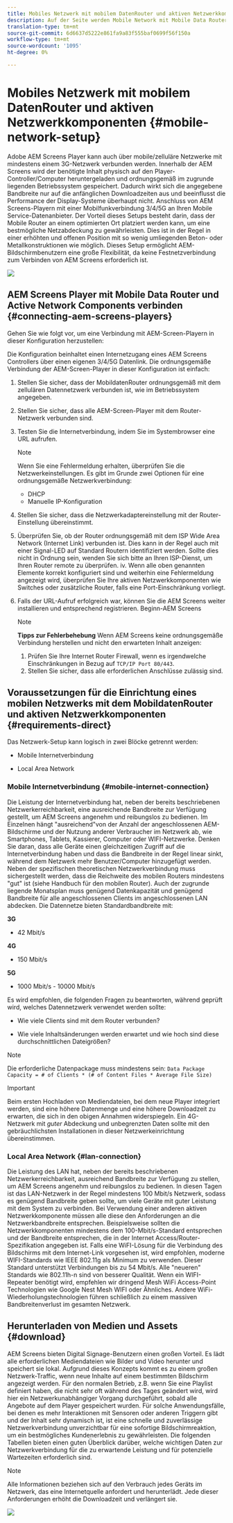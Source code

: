 ```yaml
---
title: Mobiles Netzwerk mit mobilem DatenRouter und aktiven Netzwerkkomponenten
description: Auf der Seite werden Mobile Network mit Mobile Data Router und Active Network Components beschrieben.
translation-type: tm+mt
source-git-commit: 6d6637d5222e861fa9a83f555baf0699f56f150a
workflow-type: tm+mt
source-wordcount: '1095'
ht-degree: 0%

---
```



# Mobiles Netzwerk mit mobilem DatenRouter und aktiven Netzwerkkomponenten {#mobile-network-setup}

Adobe AEM Screens Player kann auch über mobile/zelluläre Netzwerke mit mindestens einem 3G-Netzwerk verbunden werden.
Innerhalb der AEM Screens wird der benötigte Inhalt physisch auf den Player-Controller/Computer heruntergeladen und ordnungsgemäß im zugrunde liegenden Betriebssystem gespeichert. Dadurch wirkt sich die angegebene Bandbreite nur auf die anfänglichen Downloadzeiten aus und beeinflusst die Performance der Display-Systeme überhaupt nicht.
Anschluss von AEM Screens-Playern mit einer Mobilfunkverbindung 3/4/5G an Ihren Mobile Service-Datenanbieter. Der Vorteil dieses Setups besteht darin, dass der Mobile Router an einem optimierten Ort platziert werden kann, um eine bestmögliche Netzabdeckung zu gewährleisten. Dies ist in der Regel in einer erhöhten und offenen Position mit so wenig umliegenden Beton- oder Metallkonstruktionen wie möglich.
Dieses Setup ermöglicht AEM-Bildschirmbenutzern eine große Flexibilität, da keine Festnetzverbindung zum Verbinden von AEM Screens erforderlich ist.

![](/help/using/assets/mobile-network-1.png)

## AEM Screens Player mit Mobile Data Router und Active Network Components verbinden {#connecting-aem-screens-players}

Gehen Sie wie folgt vor, um eine Verbindung mit AEM-Screen-Playern in dieser Konfiguration herzustellen:

Die Konfiguration beinhaltet einen Internetzugang eines AEM Screens Controllers über einen eigenen 3/4/5G Datenlink.
Die ordnungsgemäße Verbindung der AEM-Screen-Player in dieser Konfiguration ist einfach:

1. Stellen Sie sicher, dass der MobildatenRouter ordnungsgemäß mit dem zellulären Datennetzwerk verbunden ist, wie im Betriebssystem angegeben.
1. Stellen Sie sicher, dass alle AEM-Screen-Player mit dem Router-Netzwerk verbunden sind.
1. Testen Sie die Internetverbindung, indem Sie im Systembrowser eine URL aufrufen.
   >[!NOTE]
   >Wenn Sie eine Fehlermeldung erhalten, überprüfen Sie die Netzwerkeinstellungen. Es gibt im Grunde zwei Optionen für eine ordnungsgemäße Netzwerkverbindung:
   >* DHCP
   >* Manuelle IP-Konfiguration


1. Stellen Sie sicher, dass die Netzwerkadaptereinstellung mit der Router-Einstellung übereinstimmt.
1. Überprüfen Sie, ob der Router ordnungsgemäß mit dem ISP Wide Area Network (Internet Link) verbunden ist. Dies kann in der Regel auch mit einer Signal-LED auf Standard Routern identifiziert werden. Sollte dies nicht in Ordnung sein, wenden Sie sich bitte an Ihren ISP-Dienst, um Ihren Router remote zu überprüfen.
iv. Wenn alle oben genannten Elemente korrekt konfiguriert sind und weiterhin eine Fehlermeldung angezeigt wird, überprüfen Sie Ihre aktiven Netzwerkkomponenten wie Switches oder zusätzliche Router, falls eine Port-Einschränkung vorliegt.
1. Falls der URL-Aufruf erfolgreich war, können Sie die AEM Screens weiter installieren und entsprechend registrieren. Beginn-AEM Screens

   >[!NOTE]
   >**Tipps zur Fehlerbehebung**
   >Wenn AEM Screens keine ordnungsgemäße Verbindung herstellen und nicht den erwarteten Inhalt anzeigen:
   >
   >1. Prüfen Sie Ihre Internet Router Firewall, wenn es irgendwelche Einschränkungen in Bezug auf `TCP/IP Port 80/443`.
   >1. Stellen Sie sicher, dass alle erforderlichen Anschlüsse zulässig sind.



## Voraussetzungen für die Einrichtung eines mobilen Netzwerks mit dem MobildatenRouter und aktiven Netzwerkkomponenten {#requirements-direct}

Das Netzwerk-Setup kann logisch in zwei Blöcke getrennt werden:

* Mobile Internetverbindung

* Local Area Network

### Mobile Internetverbindung {#mobile-internet-connection}

Die Leistung der Internetverbindung hat, neben der bereits beschriebenen Netzwerkerreichbarkeit, eine ausreichende Bandbreite zur Verfügung gestellt, um AEM Screens angenehm und reibungslos zu bedienen. Im Einzelnen hängt &quot;ausreichend&quot;von der Anzahl der angeschlossenen AEM-Bildschirme und der Nutzung anderer Verbraucher im Netzwerk ab, wie Smartphones, Tablets, Kassierer, Computer oder WIFI-Netzwerke.
Denken Sie daran, dass alle Geräte einen gleichzeitigen Zugriff auf die Internetverbindung haben und dass die Bandbreite in der Regel linear sinkt, während dem Netzwerk mehr Benutzer/Computer hinzugefügt werden.
Neben der spezifischen theoretischen Netzwerkverbindung muss sichergestellt werden, dass die Reichweite des mobilen Routers mindestens &quot;gut&quot; ist (siehe Handbuch für den mobilen Router). Auch der zugrunde liegende Monatsplan muss genügend Datenkapazität und genügend Bandbreite für alle angeschlossenen Clients im angeschlossenen LAN abdecken.
Die Datennetze bieten Standardbandbreite mit:

**3G**
* 42 Mbit/s

**4G**
* 150 Mbit/s

**5G**
* 1000 Mbit/s - 10000 Mbit/s

Es wird empfohlen, die folgenden Fragen zu beantworten, während geprüft wird, welches Datennetzwerk verwendet werden sollte:

* Wie viele Clients sind mit dem Router verbunden?

* Wie viele Inhaltsänderungen werden erwartet und wie hoch sind diese durchschnittlichen Dateigrößen?

>[!NOTE]
>Die erforderliche Datenpackage muss mindestens sein:
`Data Package Capacity = # of Clients * (# of Content Files * Average File Size)`

>[!IMPORTANT]
>Beim ersten Hochladen von Mediendateien, bei dem neue Player integriert werden, sind eine höhere Datenmenge und eine höhere Downloadzeit zu erwarten, die sich in den obigen Annahmen widerspiegeln. Ein 4G-Netzwerk mit *guter* Abdeckung und unbegrenzten Daten sollte mit den gebräuchlichsten Installationen in dieser Netzwerkeinrichtung übereinstimmen.


### Local Area Network {#lan-connection}

Die Leistung des LAN hat, neben der bereits beschriebenen Netzwerkerreichbarkeit, ausreichend Bandbreite zur Verfügung zu stellen, um AEM Screens angenehm und reibungslos zu bedienen. In diesen Tagen ist das LAN-Netzwerk in der Regel mindestens 100 Mbit/s Netzwerk, sodass es genügend Bandbreite geben sollte, um viele Geräte mit guter Leistung mit dem System zu verbinden. Bei Verwendung einer anderen aktiven Netzwerkkomponente müssen alle diese den Anforderungen an die Netzwerkbandbreite entsprechen. Beispielsweise sollten die Netzwerkkomponenten mindestens dem 100-Mbit/s-Standard entsprechen und der Bandbreite entsprechen, die in der Internet Access/Router-Spezifikation angegeben ist.
Falls eine WiFI-Lösung für die Verbindung des Bildschirms mit dem Internet-Link vorgesehen ist, wird empfohlen, moderne WIFI-Standards wie IEEE 802.11g als Minimum zu verwenden. Dieser Standard unterstützt Verbindungen bis zu 54 Mbit/s. Alle &quot;neueren&quot; Standards wie 802.11h-n sind von besserer Qualität. Wenn ein WIFI-Repeater benötigt wird, empfehlen wir dringend Mesh WiFi Access-Point Technologien wie Google Nest Mesh WIFI oder Ähnliches.
Andere WiFi-Wiederholungstechnologien führen schließlich zu einem massiven Bandbreitenverlust im gesamten Netzwerk.

## Herunterladen von Medien und Assets {#download}

AEM Screens bieten Digital Signage-Benutzern einen großen Vorteil. Es lädt alle erforderlichen Mediendateien wie Bilder und Video herunter und speichert sie lokal. Aufgrund dieses Konzepts kommt es zu einem großen Netzwerk-Traffic, wenn neue Inhalte auf einem bestimmten Bildschirm angezeigt werden.
Für den normalen Betrieb, z.B. wenn Sie eine Playlist definiert haben, die nicht sehr oft während des Tages geändert wird, wird hier ein Netzwerkunabhängiger Vorgang durchgeführt, sobald alle Angebote auf dem Player gespeichert wurden.
Für solche Anwendungsfälle, bei denen es mehr Interaktionen mit Sensoren oder anderen Triggern gibt und der Inhalt sehr dynamisch ist, ist eine schnelle und zuverlässige Netzwerkverbindung unverzichtbar für eine sofortige Bildschirmreaktion, um ein bestmögliches Kundenerlebnis zu gewährleisten.
Die folgenden Tabellen bieten einen guten Überblick darüber, welche wichtigen Daten zur Netzwerkverbindung für die zu erwartende Leistung und für potenzielle Wartezeiten erforderlich sind.

>[!NOTE]
>Alle Informationen beziehen sich auf den Verbrauch jedes Geräts im Netzwerk, das eine Internetquelle anfordert und herunterlädt. Jede dieser Anforderungen erhöht die Downloadzeit und verlängert sie.

![](/help/using/assets/mobile-router-download.png)



